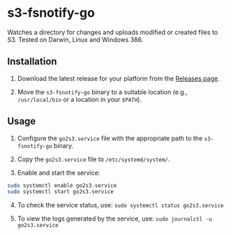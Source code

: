 # s3-fsnotify-go

Watches a directory for changes and uploads modified or created files to S3.  Tested on Darwin, Linux and Windows 386.

## Installation

1. Download the latest release for your platform from the [Releases page](https://github.com/andymotta/s3-fsnotify-go/releases).

2. Move the `s3-fsnotify-go` binary to a suitable location (e.g., `/usr/local/bin` or a location in your `$PATH`).

## Usage

1. Configure the `go2s3.service` file with the appropriate path to the `s3-fsnotify-go` binary.

2. Copy the `go2s3.service` file to `/etc/systemd/system/`.

3. Enable and start the service:

```bash
sudo systemctl enable go2s3.service
sudo systemctl start go2s3.service
```

4. To check the service status, use:
`sudo systemctl status go2s3.service`

5. To view the logs generated by the service, use:
`sudo journalctl -u go2s3.service`
